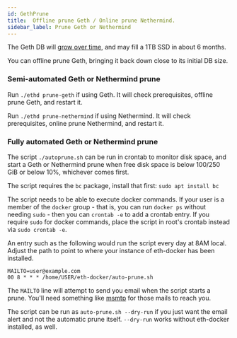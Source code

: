 ```yaml
---
id: GethPrune
title:  Offline prune Geth / Online prune Nethermind.
sidebar_label: Prune Geth or Nethermind
---
```


The Geth DB will [grow over time](../Usage/ResourceUsage.md), and may fill a 1TB SSD in
about 6 months.

You can offline prune Geth, bringing it back down close to its initial DB size.

### Semi-automated Geth or Nethermind prune

Run `./ethd prune-geth` if using Geth. It will check prerequisites, offline prune Geth, and restart it.

Run `./ethd prune-nethermind` if using Nethermind. It will check prerequisites, online prune Nethermind, and restart it.

### Fully automated Geth or Nethermind prune

The script `./autoprune.sh` can be run in crontab to monitor disk space, and start a Geth or Nethermind prune when free disk space is below 100/250 GiB or below 10%, whichever comes first.

The script requires the `bc` package, install that first: `sudo apt install bc`

The script needs to be able to execute docker commands. If your user is a member of the `docker` group - that is, you can run `docker ps` without needing `sudo` - then you can `crontab -e` to add a crontab entry. If you require `sudo` for docker commands, place the script in root's crontab instead via `sudo crontab -e`.

An entry such as the following would run the script every day at 8AM local. Adjust the path to point to where your instance of eth-docker has been installed.

```
MAILTO=user@example.com
00 8 * * * /home/USER/eth-docker/auto-prune.sh
```

The `MAILTO` line will attempt to send you email when the script starts a prune. You'll need something like [msmtp](https://blog.dftorres.ca/?p=478) for those mails to reach you.

The script can be run as `auto-prune.sh --dry-run` if you just want the email alert and not the automatic prune itself. `--dry-run` works without eth-docker installed, as well.
